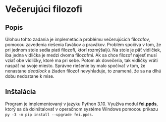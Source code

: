 # Večerujúci filozofi

## Popis

Úlohou tohto zadania je implemetácia problému večerujúcich filozofov, pomocou zavedenia riešenia ľavákov a pravákov. 
Problém spočíva v tom, že pri jednom stole sedia piati filozofi, ktorí rozmýšaljú. Na stole je päť vidličiek, iba jedna
vidlička je medzi dvoma filozofmi. Ak sa chce filozof najesť musí vziať obe vidličky, ktoré ma pri sebe. Potom ak dovečeria,
tak vidličky vráti naspäť na svoje miesto. Správne riešenie by malo spočívať v tom, že nenastane *deadlock* a žiaden filozof 
nevyhladuje, to znamená, že sa na dlhú dobu nedostane k mise.

## Inštalácia

Program je implementovaný v jazyku Python 3.10. Využíva modul **fei.ppds**, ktorý sa dá doinštalovať
v operačnom systéme Windows pomocou príkazu ```py -3 -m pip install --upgrade fei.ppds```.
